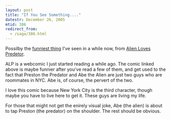 ```yaml
---
layout: post
title: "If You See Something...."
datestr: December 26, 2005
mtid: 386
redirect_from:
  - /saga/386.html
---
```


Possilby the <a href="http://www.alienlovespredator.com/index.php?id=80">funniest thing</a> I've seen in a while now, from <a href="http://www.alienlovespredator.com/" title="Alien Loves Predator">Alien Loves Predetor</a>.

ALP is a webcomic I just started reading a while ago.  The comic linked above is maybe funnier after you've read a few of them, and get used to the fact that Preston the Predator and Abe the Alien are just two guys who are roommates in NYC.  Abe is, of course, the pervert of the two.

I love this comic because New York City is the third character, though maybe you have to live here to get it.  These guys are living my life.

For those that might not get the enirely visual joke, Abe (the alien) is about to tap Preston (the predator) on the shoulder.  The rest should be obvious.

